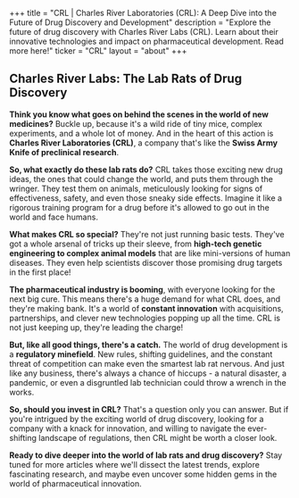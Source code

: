 +++
title = "CRL |  Charles River Laboratories (CRL): A Deep Dive into the Future of Drug Discovery and Development"
description = "Explore the future of drug discovery with Charles River Labs (CRL). Learn about their innovative technologies and impact on pharmaceutical development. Read more here!"
ticker = "CRL"
layout = "about"
+++

        


## Charles River Labs: The Lab Rats of Drug Discovery

**Think you know what goes on behind the scenes in the world of new medicines?** Buckle up, because it's a wild ride of tiny mice, complex experiments, and a whole lot of money.  And in the heart of this action is **Charles River Laboratories (CRL)**, a company that's like the **Swiss Army Knife of preclinical research**. 

**So, what exactly do these lab rats do?**  CRL takes those exciting new drug ideas, the ones that could change the world, and puts them through the wringer.  They test them on animals, meticulously looking for signs of effectiveness, safety, and even those sneaky side effects.  Imagine it like a rigorous training program for a drug before it's allowed to go out in the world and face humans. 

**What makes CRL so special?**  They're not just running basic tests.  They've got a whole arsenal of tricks up their sleeve, from **high-tech genetic engineering to complex animal models** that are like mini-versions of human diseases.  They even help scientists discover those promising drug targets in the first place!

**The pharmaceutical industry is booming**, with everyone looking for the next big cure.  This means there's a huge demand for what CRL does, and they're making bank.  It's a world of **constant innovation** with acquisitions, partnerships, and clever new technologies popping up all the time.  CRL is not just keeping up, they're leading the charge!

**But, like all good things, there's a catch.** The world of drug development is a **regulatory minefield**.  New rules, shifting guidelines, and the constant threat of competition can make even the smartest lab rat nervous.  And just like any business, there's always a chance of hiccups - a natural disaster, a pandemic, or even a disgruntled lab technician could throw a wrench in the works.

**So, should you invest in CRL?**  That's a question only you can answer.  But if you're intrigued by the exciting world of drug discovery, looking for a company with a knack for innovation, and willing to navigate the ever-shifting landscape of regulations, then CRL might be worth a closer look. 

**Ready to dive deeper into the world of lab rats and drug discovery?**  Stay tuned for more articles where we'll dissect the latest trends, explore fascinating research, and maybe even uncover some hidden gems in the world of pharmaceutical innovation. 

        